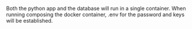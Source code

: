 Both the python app and the database will run in a single container. When running composing the docker container, .env for the password and keys will be established.
